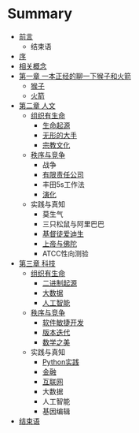 # Summary

* [前言](README.md)
    * 结束语
* [序](序.md)
* [相关概念](概念.md)
* [第一章 一本正经的聊一下猴子和火箭](第一章.md)
    * [猴子](猴子.md)
    * [火箭](火箭.md)
* [第二章 人文](第二章.md)
    * [组织有生命](组织的力量.md)
        * [生命起源](生命起源.md)
        * [无形的大手](无形的大手.md)
        * [宗教文化](宗教文化.md)
    * [秩序与竞争](战争.md)
        * 战争
        * [有限责任公司](公司.md)
        * 丰田5s工作法
        * [演化](演化的力量.md)
    * 实践与真知
        * 莫生气
        * 三只松鼠与阿里巴巴
        * [基督徒爱迪生](基督徒爱迪生.md)
        * [上帝与佛陀](上帝与佛陀.md)
        * ATCC性向测验
* [第三章 科技](第三章-科技.md)
    * [组织有生命](组织有生命.md)
        * [二进制起源](二进制起源.md)
        * [大数据](大数据.md)
        * [人工智能](人工智能.md)
    * [秩序与竞争](秩序竞争.md)
        * [软件敏捷开发](敏捷开发.md)
        * [版本迭代](版本迭代.md)
        * [数学之美](数学之美.md)
    * 实践与真知
        * [Python实践](python.md)
        * [金融](金融市场.md)
        * [互联网](互联网.md)
        * 大数据
        * 人工智能
        * 基因编辑
* [结束语](结束语.md)

